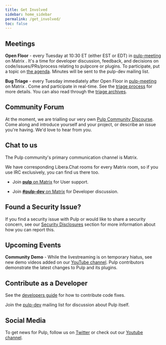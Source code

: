 ```yaml
---
title: Get Involved
sidebar: home_sidebar
permalink: /get_involved/
toc: false
---
```


## Meetings

**Open Floor** - every Tuesday at 10:30 ET (either EST or EDT) in [pulp-meeting](https://matrix.to/#/#pulp_meeting:matrix.org?via=libera.chat&via=matrix.org) on Matrix
. It's a time for developer discussion, feedback, and decisions on code/issues/PRs/process
relating to pulpcore or plugins. To participate, put a topic on
[the agenda](https://hackmd.io/@pulp/triage/edit). Minutes will be sent to the pulp-dev mailing
list.

**Bug Triage** - every Tuesday immediately after Open Floor in [pulp-meeting](https://matrix.to/#/#pulp_meeting:matrix.org?via=libera.chat&via=matrix.org) on Matrix . Come and
participate in real-time. See the [triage process](https://docs.pulpproject.org/bugs-features.html#triage) for
more details. You can also read through the [triage archives](https://logs.pulpproject.org/pulp-meeting/).

## Community Forum

At the moment, we are trialling our very own [Pulp Community Discourse](https://discourse.pulpproject.org).
Come along and introduce yourself and your project, or describe an issue you're having.
We'd love to hear from you. 

## Chat to us

The Pulp community's primary communication channel is Matrix.

We have corresponding Libera.Chat rooms for every Matrix room, so if you use IRC exclusively, you can find us there too.

* Join [**pulp** on Matrix](https://matrix.to/#/#pulp:matrix.org) for User support.

* Join [**#pulp-dev** on Matrix](https://matrix.to/#/#pulp-dev:matrix.org) for Developer discussion.


## Found a Security Issue?

If you find a security issue with Pulp or would like to share a security concern, see our [Security Disclosures](https://docs.pulpproject.org/pulpcore/bugs-features.html#security-disclosures) section for more information about how you can report this.

## Upcoming Events

**Community Demo** - While the livestreaming is on temporary hiatus, see new demo videos added
on our [YouTube channel](https://www.youtube.com/PulpProject). Pulp contributors demonstrate
the latest changes to Pulp and its plugins.  


## Contribute as a Developer

See the [developers guide](https://docs.pulpproject.org/contributing/index.html) for how
to contribute code fixes.

Join the [pulp-dev](https://www.redhat.com/mailman/listinfo/pulp-dev) mailing list for discussion about
Pulp itself.

## Social Media

To get news for Pulp, follow us on [Twitter](https://twitter.com/pulpproj) or check out our [Youtube
channel](https://www.youtube.com/PulpProject).
